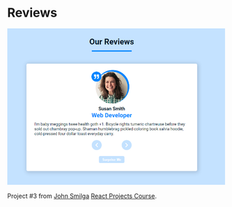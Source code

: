 # Reviews

<img src="./docs/3-reviews.png" width="500"/>

Project #3 from [John Smilga](https://github.com/john-smilga) [React Projects Course](https://www.udemy.com/course/react-tutorial-and-projects-course/).
